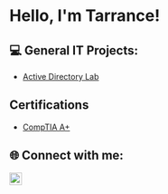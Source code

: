 <h1>Hello, I'm Tarrance!</h1>

<h2> 💻 General IT Projects:</h2>

  - [Active Directory Lab](https://github.com/tabethea/ActiveDirectoryLab)

<h2>Certifications</h2>

- [CompTIA A+](https://www.credly.com/badges/06dbad82-dcb9-4adf-8b4f-3baba25a26d8/public_url)

<h2> 🌐 Connect with me:</h2>

[<img align="left" alt="JoshMadakor | LinkedIn" width="22px" src="https://cdn.jsdelivr.net/npm/simple-icons@v3/icons/linkedin.svg" />][linkedin]

[linkedin]: https://www.linkedin.com/in/tarrance-bethea/

